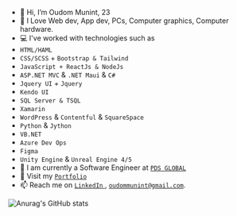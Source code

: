 - 👋 Hi, I’m Oudom Munint, 23
- 💖 I Love Web dev, App dev, PCs, Computer graphics, Computer hardware.
- 💻 I've worked with technologies such as
- `HTML/HAML`
- `CSS/SCSS` + `Bootstrap & Tailwind`
- `JavaScript + ReactJs & NodeJs`
- `ASP.NET MVC` & `.NET Maui` & `C#`
- `Jquery UI` + `Jquery`
- `Kendo UI`
- `SQL Server & TSQL`
- `Xamarin`
- `WordPress` & `Contentful` & `SquareSpace`
- `Python` & `Jython`
- `VB.NET`
- `Azure Dev Ops`
- `Figma`
- `Unity Engine` & `Unreal Engine 4/5`
- 👷 I am currently a Software Engineer at <a href="https://www.pdsglobal.com/">`PDS GLOBAL`</a>
- 👀 Visit my [`Portfolio`](https://oudommunint.netlify.app/)
- 📫 Reach me on <a href="https://www.linkedin.com/in/oudom-munint/"> `LinkedIn` </a>, <a href="mailto:oudommunint@gmail.com">`oudommunint@gmail.com`</a>.

![Anurag's GitHub stats](https://github-readme-stats.vercel.app/api?username=OudomMunint&count_private=true&show_icons=true&theme=radical)
